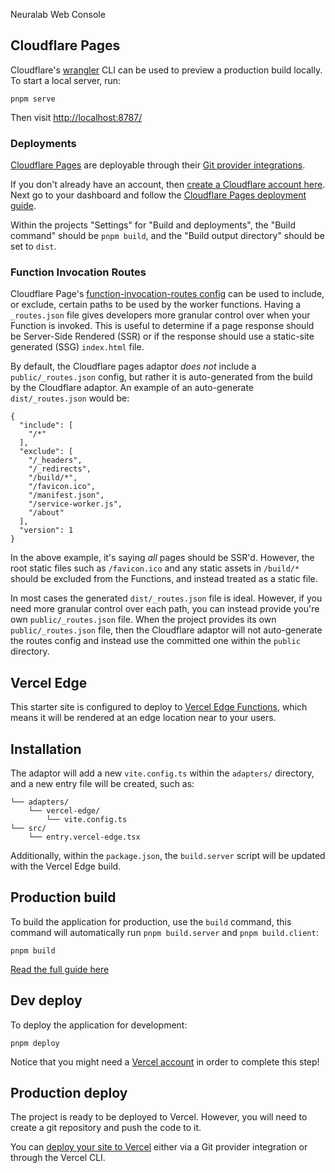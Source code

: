 Neuralab Web Console

## Cloudflare Pages

Cloudflare's [wrangler](https://github.com/cloudflare/wrangler) CLI can be used to preview a production build locally. To start a local server, run:

```
pnpm serve
```

Then visit [http://localhost:8787/](http://localhost:8787/)

### Deployments

[Cloudflare Pages](https://pages.cloudflare.com/) are deployable through their [Git provider integrations](https://developers.cloudflare.com/pages/platform/git-integration/).

If you don't already have an account, then [create a Cloudflare account here](https://dash.cloudflare.com/sign-up/pages). Next go to your dashboard and follow the [Cloudflare Pages deployment guide](https://developers.cloudflare.com/pages/framework-guides/deploy-anything/).

Within the projects "Settings" for "Build and deployments", the "Build command" should be `pnpm build`, and the "Build output directory" should be set to `dist`.

### Function Invocation Routes

Cloudflare Page's [function-invocation-routes config](https://developers.cloudflare.com/pages/platform/functions/routing/#functions-invocation-routes) can be used to include, or exclude, certain paths to be used by the worker functions. Having a `_routes.json` file gives developers more granular control over when your Function is invoked.
This is useful to determine if a page response should be Server-Side Rendered (SSR) or if the response should use a static-site generated (SSG) `index.html` file.

By default, the Cloudflare pages adaptor _does not_ include a `public/_routes.json` config, but rather it is auto-generated from the build by the Cloudflare adaptor. An example of an auto-generate `dist/_routes.json` would be:

```
{
  "include": [
    "/*"
  ],
  "exclude": [
    "/_headers",
    "/_redirects",
    "/build/*",
    "/favicon.ico",
    "/manifest.json",
    "/service-worker.js",
    "/about"
  ],
  "version": 1
}
```

In the above example, it's saying _all_ pages should be SSR'd. However, the root static files such as `/favicon.ico` and any static assets in `/build/*` should be excluded from the Functions, and instead treated as a static file.

In most cases the generated `dist/_routes.json` file is ideal. However, if you need more granular control over each path, you can instead provide you're own `public/_routes.json` file. When the project provides its own `public/_routes.json` file, then the Cloudflare adaptor will not auto-generate the routes config and instead use the committed one within the `public` directory.

## Vercel Edge

This starter site is configured to deploy to [Vercel Edge Functions](https://vercel.com/docs/concepts/functions/edge-functions), which means it will be rendered at an edge location near to your users.

## Installation

The adaptor will add a new `vite.config.ts` within the `adapters/` directory, and a new entry file will be created, such as:

```
└── adapters/
    └── vercel-edge/
        └── vite.config.ts
└── src/
    └── entry.vercel-edge.tsx
```

Additionally, within the `package.json`, the `build.server` script will be updated with the Vercel Edge build.

## Production build

To build the application for production, use the `build` command, this command will automatically run `pnpm build.server` and `pnpm build.client`:

```shell
pnpm build
```

[Read the full guide here](https://github.com/BuilderIO/qwik/blob/main/starters/adapters/vercel-edge/README.md)

## Dev deploy

To deploy the application for development:

```shell
pnpm deploy
```

Notice that you might need a [Vercel account](https://docs.Vercel.com/get-started/) in order to complete this step!

## Production deploy

The project is ready to be deployed to Vercel. However, you will need to create a git repository and push the code to it.

You can [deploy your site to Vercel](https://vercel.com/docs/concepts/deployments/overview) either via a Git provider integration or through the Vercel CLI.
